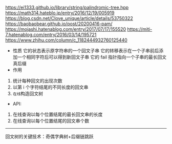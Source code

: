 https://ei1333.github.io/library/string/palindromic-tree.hpp
https://math314.hateblo.jp/entry/2016/12/19/005919
https://blog.csdn.net/Clove_unique/article/details/53750322
https://baobaobear.github.io/post/20200416-pam/
https://mojashi.hatenablog.com/entry/2017/07/17/155520
https://miti-7.hatenablog.com/entry/2016/03/14/195721
https://www.zhihu.com/column/c_1182444932760125440

- 性质
  它的状态表示原字符串的一个回文子串
  它的转移表示在一个子串前后添加一个相同字符后可以得到新回文子串
  它的 fail 指针指向一个子串的最长回文真后缀
- 作用

1. 统计每种回文的出现次数
2. 以第 i 个字符结尾的不同长度的回文串
3. `在线`构造回文树

- API:

1. 在线查询以每个位置结尾的最长回文串的长度
2. 在线查询以每个位置结尾的回文串个数

---

回文树的关键技术：奇偶字典树+后缀链跳跃

